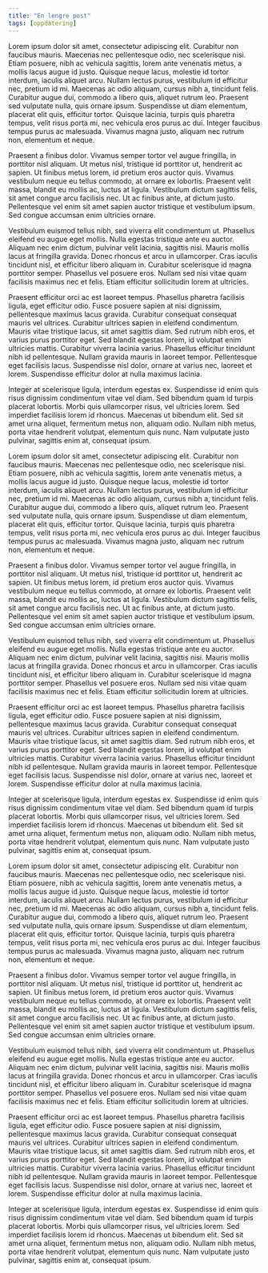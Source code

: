 ```yaml
---
title: "En lengre post"
tags: [oppdatering]
---
```


Lorem ipsum dolor sit amet, consectetur adipiscing elit. Curabitur non faucibus mauris. Maecenas nec pellentesque odio, nec scelerisque nisi. Etiam posuere, nibh ac vehicula sagittis, lorem ante venenatis metus, a mollis lacus augue id justo. Quisque neque lacus, molestie id tortor interdum, iaculis aliquet arcu. Nullam lectus purus, vestibulum id efficitur nec, pretium id mi. Maecenas ac odio aliquam, cursus nibh a, tincidunt felis. Curabitur augue dui, commodo a libero quis, aliquet rutrum leo. Praesent sed vulputate nulla, quis ornare ipsum. Suspendisse ut diam elementum, placerat elit quis, efficitur tortor. Quisque lacinia, turpis quis pharetra tempus, velit risus porta mi, nec vehicula eros purus ac dui. Integer faucibus tempus purus ac malesuada. Vivamus magna justo, aliquam nec rutrum non, elementum et neque.

Praesent a finibus dolor. Vivamus semper tortor vel augue fringilla, in porttitor nisl aliquam. Ut metus nisl, tristique id porttitor ut, hendrerit ac sapien. Ut finibus metus lorem, id pretium eros auctor quis. Vivamus vestibulum neque eu tellus commodo, at ornare ex lobortis. Praesent velit massa, blandit eu mollis ac, luctus at ligula. Vestibulum dictum sagittis felis, sit amet congue arcu facilisis nec. Ut ac finibus ante, at dictum justo. Pellentesque vel enim sit amet sapien auctor tristique et vestibulum ipsum. Sed congue accumsan enim ultricies ornare.

Vestibulum euismod tellus nibh, sed viverra elit condimentum ut. Phasellus eleifend eu augue eget mollis. Nulla egestas tristique ante eu auctor. Aliquam nec enim dictum, pulvinar velit lacinia, sagittis nisi. Mauris mollis lacus at fringilla gravida. Donec rhoncus et arcu in ullamcorper. Cras iaculis tincidunt nisl, et efficitur libero aliquam in. Curabitur scelerisque id magna porttitor semper. Phasellus vel posuere eros. Nullam sed nisi vitae quam facilisis maximus nec et felis. Etiam efficitur sollicitudin lorem at ultricies.

Praesent efficitur orci ac est laoreet tempus. Phasellus pharetra facilisis ligula, eget efficitur odio. Fusce posuere sapien at nisi dignissim, pellentesque maximus lacus gravida. Curabitur consequat consequat mauris vel ultrices. Curabitur ultrices sapien in eleifend condimentum. Mauris vitae tristique lacus, sit amet sagittis diam. Sed rutrum nibh eros, et varius purus porttitor eget. Sed blandit egestas lorem, id volutpat enim ultricies mattis. Curabitur viverra lacinia varius. Phasellus efficitur tincidunt nibh id pellentesque. Nullam gravida mauris in laoreet tempor. Pellentesque eget facilisis lacus. Suspendisse nisl dolor, ornare at varius nec, laoreet et lorem. Suspendisse efficitur dolor at nulla maximus lacinia.

Integer at scelerisque ligula, interdum egestas ex. Suspendisse id enim quis risus dignissim condimentum vitae vel diam. Sed bibendum quam id turpis placerat lobortis. Morbi quis ullamcorper risus, vel ultricies lorem. Sed imperdiet facilisis lorem id rhoncus. Maecenas ut bibendum elit. Sed sit amet urna aliquet, fermentum metus non, aliquam odio. Nullam nibh metus, porta vitae hendrerit volutpat, elementum quis nunc. Nam vulputate justo pulvinar, sagittis enim at, consequat ipsum.

Lorem ipsum dolor sit amet, consectetur adipiscing elit. Curabitur non faucibus mauris. Maecenas nec pellentesque odio, nec scelerisque nisi. Etiam posuere, nibh ac vehicula sagittis, lorem ante venenatis metus, a mollis lacus augue id justo. Quisque neque lacus, molestie id tortor interdum, iaculis aliquet arcu. Nullam lectus purus, vestibulum id efficitur nec, pretium id mi. Maecenas ac odio aliquam, cursus nibh a, tincidunt felis. Curabitur augue dui, commodo a libero quis, aliquet rutrum leo. Praesent sed vulputate nulla, quis ornare ipsum. Suspendisse ut diam elementum, placerat elit quis, efficitur tortor. Quisque lacinia, turpis quis pharetra tempus, velit risus porta mi, nec vehicula eros purus ac dui. Integer faucibus tempus purus ac malesuada. Vivamus magna justo, aliquam nec rutrum non, elementum et neque.

Praesent a finibus dolor. Vivamus semper tortor vel augue fringilla, in porttitor nisl aliquam. Ut metus nisl, tristique id porttitor ut, hendrerit ac sapien. Ut finibus metus lorem, id pretium eros auctor quis. Vivamus vestibulum neque eu tellus commodo, at ornare ex lobortis. Praesent velit massa, blandit eu mollis ac, luctus at ligula. Vestibulum dictum sagittis felis, sit amet congue arcu facilisis nec. Ut ac finibus ante, at dictum justo. Pellentesque vel enim sit amet sapien auctor tristique et vestibulum ipsum. Sed congue accumsan enim ultricies ornare.

Vestibulum euismod tellus nibh, sed viverra elit condimentum ut. Phasellus eleifend eu augue eget mollis. Nulla egestas tristique ante eu auctor. Aliquam nec enim dictum, pulvinar velit lacinia, sagittis nisi. Mauris mollis lacus at fringilla gravida. Donec rhoncus et arcu in ullamcorper. Cras iaculis tincidunt nisl, et efficitur libero aliquam in. Curabitur scelerisque id magna porttitor semper. Phasellus vel posuere eros. Nullam sed nisi vitae quam facilisis maximus nec et felis. Etiam efficitur sollicitudin lorem at ultricies.

Praesent efficitur orci ac est laoreet tempus. Phasellus pharetra facilisis ligula, eget efficitur odio. Fusce posuere sapien at nisi dignissim, pellentesque maximus lacus gravida. Curabitur consequat consequat mauris vel ultrices. Curabitur ultrices sapien in eleifend condimentum. Mauris vitae tristique lacus, sit amet sagittis diam. Sed rutrum nibh eros, et varius purus porttitor eget. Sed blandit egestas lorem, id volutpat enim ultricies mattis. Curabitur viverra lacinia varius. Phasellus efficitur tincidunt nibh id pellentesque. Nullam gravida mauris in laoreet tempor. Pellentesque eget facilisis lacus. Suspendisse nisl dolor, ornare at varius nec, laoreet et lorem. Suspendisse efficitur dolor at nulla maximus lacinia.

Integer at scelerisque ligula, interdum egestas ex. Suspendisse id enim quis risus dignissim condimentum vitae vel diam. Sed bibendum quam id turpis placerat lobortis. Morbi quis ullamcorper risus, vel ultricies lorem. Sed imperdiet facilisis lorem id rhoncus. Maecenas ut bibendum elit. Sed sit amet urna aliquet, fermentum metus non, aliquam odio. Nullam nibh metus, porta vitae hendrerit volutpat, elementum quis nunc. Nam vulputate justo pulvinar, sagittis enim at, consequat ipsum.

Lorem ipsum dolor sit amet, consectetur adipiscing elit. Curabitur non faucibus mauris. Maecenas nec pellentesque odio, nec scelerisque nisi. Etiam posuere, nibh ac vehicula sagittis, lorem ante venenatis metus, a mollis lacus augue id justo. Quisque neque lacus, molestie id tortor interdum, iaculis aliquet arcu. Nullam lectus purus, vestibulum id efficitur nec, pretium id mi. Maecenas ac odio aliquam, cursus nibh a, tincidunt felis. Curabitur augue dui, commodo a libero quis, aliquet rutrum leo. Praesent sed vulputate nulla, quis ornare ipsum. Suspendisse ut diam elementum, placerat elit quis, efficitur tortor. Quisque lacinia, turpis quis pharetra tempus, velit risus porta mi, nec vehicula eros purus ac dui. Integer faucibus tempus purus ac malesuada. Vivamus magna justo, aliquam nec rutrum non, elementum et neque.

Praesent a finibus dolor. Vivamus semper tortor vel augue fringilla, in porttitor nisl aliquam. Ut metus nisl, tristique id porttitor ut, hendrerit ac sapien. Ut finibus metus lorem, id pretium eros auctor quis. Vivamus vestibulum neque eu tellus commodo, at ornare ex lobortis. Praesent velit massa, blandit eu mollis ac, luctus at ligula. Vestibulum dictum sagittis felis, sit amet congue arcu facilisis nec. Ut ac finibus ante, at dictum justo. Pellentesque vel enim sit amet sapien auctor tristique et vestibulum ipsum. Sed congue accumsan enim ultricies ornare.

Vestibulum euismod tellus nibh, sed viverra elit condimentum ut. Phasellus eleifend eu augue eget mollis. Nulla egestas tristique ante eu auctor. Aliquam nec enim dictum, pulvinar velit lacinia, sagittis nisi. Mauris mollis lacus at fringilla gravida. Donec rhoncus et arcu in ullamcorper. Cras iaculis tincidunt nisl, et efficitur libero aliquam in. Curabitur scelerisque id magna porttitor semper. Phasellus vel posuere eros. Nullam sed nisi vitae quam facilisis maximus nec et felis. Etiam efficitur sollicitudin lorem at ultricies.

Praesent efficitur orci ac est laoreet tempus. Phasellus pharetra facilisis ligula, eget efficitur odio. Fusce posuere sapien at nisi dignissim, pellentesque maximus lacus gravida. Curabitur consequat consequat mauris vel ultrices. Curabitur ultrices sapien in eleifend condimentum. Mauris vitae tristique lacus, sit amet sagittis diam. Sed rutrum nibh eros, et varius purus porttitor eget. Sed blandit egestas lorem, id volutpat enim ultricies mattis. Curabitur viverra lacinia varius. Phasellus efficitur tincidunt nibh id pellentesque. Nullam gravida mauris in laoreet tempor. Pellentesque eget facilisis lacus. Suspendisse nisl dolor, ornare at varius nec, laoreet et lorem. Suspendisse efficitur dolor at nulla maximus lacinia.

Integer at scelerisque ligula, interdum egestas ex. Suspendisse id enim quis risus dignissim condimentum vitae vel diam. Sed bibendum quam id turpis placerat lobortis. Morbi quis ullamcorper risus, vel ultricies lorem. Sed imperdiet facilisis lorem id rhoncus. Maecenas ut bibendum elit. Sed sit amet urna aliquet, fermentum metus non, aliquam odio. Nullam nibh metus, porta vitae hendrerit volutpat, elementum quis nunc. Nam vulputate justo pulvinar, sagittis enim at, consequat ipsum.